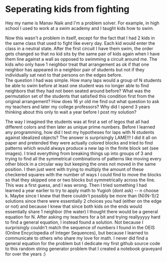 # Seperating kids from fighting
Hey my name is Manav Naik and I'm a problem solver. For example, in high school I used to work at a swim academy and I taught kids how to swim. 

Now this wasn't a problem in itself, except for the fact that I had 2 kids in the same class that used to fight like every day.
Each kid would enter the class in a neutral state.
After the first circuit I have them swim, the order gets changed so that no kid sits by the same pair of kids again when I have them line against a wall as opposed to swimming a circuit around me. 
The kids who only have 1 neighbor treat that arrangement as ok if that one neighbor has appeared in a neighbor pair of students but not if they individually sat next to that persons on the edges before.  
The question I had was simple. How many laps would a group of N students be able to swim before at least one student was no longer able to find neighbors that they had not been seated around before? What was the permutation set of the students that satisfied this condition first from the original arrangement? How does 16 yr old me find out what question to ask my teachers and later my college professors? Why did I spend 3 years thinking about this only to wait a year before I post my solution?

The way I imagined the students was at first a set of legos that all had different colors and then later as unique prime numbers. Before I learned any programming, how did I test my hypotheses for laps with N students against idealized objects? The answer is surprisingly LAME!!! I did it all on paper and pretended they were actually colored blocks and tried to find patterns which would always produce a new lap in the finite block set (see images). I tried everything from breaking things up into groups of 3 and trying to find all the symmetrical combinations of patterns like moving every other block in a circular way but keeping the ones not moved in the same position. I then just went with trying to multiply the amount of these checkered squares with the number of ways I could find to move the blocks so that they skipped one or two blocks but symmetrically across the line. This was a first guess, and I was wrong. Then I tried something I had learned a year earlier to try to apply math to Yugioh (dont ask) -- n choose k.  Maybe since I knew that there couldn't possibly be more than (N)(N-1)/2 solutions since there were essentially 2 choices you had (either on the edge or not) and because I knew that since both kids on the ends would essentially share 1 neighbor (the water) I thought there would be a general equation for N. After asking my teachers for a bit and trying reallyyyyy hard to find a general equation, I instead found a solution. Not because I surprisingly couldn't match the sequence of numbers I found in the OEIS (Online Encyclopedia of Integer Sequences), but because I learned to communicate to others who share my love for math. I never did find a general equation for the problem but I dedicate my first github source code to this random string generator problem that I created a notebook graveyard for over the years :) 

